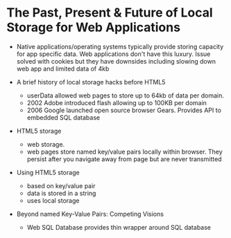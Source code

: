 # The Past, Present & Future of Local Storage for Web Applications
* Native applications/operating systems typically provide storing capacity for app specific data.  Web applications don't have this luxury.  Issue solved with cookies but they have downsides including slowing down web app and limited data of 4kb

* A brief history of local storage hacks before HTML5
    - userData allowed web pages to store up to 64kb of data per domain. 
    - 2002 Adobe introduced flash allowing up to 100KB per domain
    - 2006 Google launched open source browser Gears.  Provides API to embedded SQL database

* HTML5 storage 
    - web storage.  
    - web pages store named key/value pairs locally within browser.  They persist after you navigate away from page but are never transmitted

* Using HTML5 storage
    - based on key/value pair
    - data is stored in a string
    - uses local storage

* Beyond named Key-Value Pairs: Competing Visions
    - Web SQL Database provides thin wrapper around SQL database
